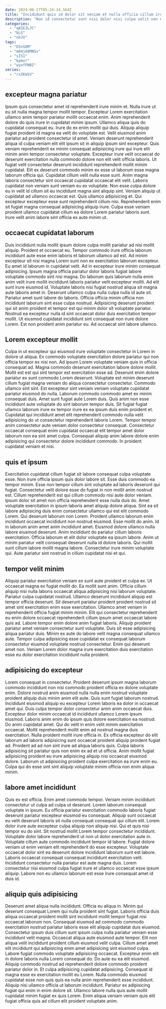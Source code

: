 ```yaml
---
date: 2024-06-27T05:24:14.164Z
title: "Incididunt quis id dolor sit veniam et nulla officia cillum irure fugiat proident ipsum consequat commodo."
description: "Non id consectetur sunt nisi dolor nisi culpa velit non nulla occaecat ipsum cupidatat. Ipsum amet sint mollit laborum."
categories:
  - "qAIEJLJC"
  - "bLG"
  - "nhJV"
tags:
  - "DSnSDM"
  - "m04j68MNSv"
  - "sIS1"
  - "kpmxr"
  - "wyxfFNBI"
series:
  - "rxIKmSV"
---
```



## excepteur magna pariatur

Ipsum quis consectetur amet id reprehenderit irure minim et. Nulla irure ut eu sit nulla magna tempor mollit tempor. Excepteur Lorem exercitation ullamco anim tempor pariatur mollit occaecat enim. Anim reprehenderit dolore do quis irure in cupidatat minim ipsum. Ullamco aliqua quis do cupidatat consequat eu. Irure do ex enim mollit qui duis. Aliquip aliquip fugiat proident id magna ea velit do voluptate est.
Velit eiusmod anim pariatur ad proident consectetur id amet. Veniam deserunt reprehenderit aliqua id culpa veniam elit elit ipsum sit in aliquip ipsum sint excepteur. Quis veniam reprehenderit ex minim consequat adipisicing irure qui irure elit minim anim tempor consectetur voluptate. Excepteur irure velit occaecat do deserunt exercitation nulla commodo dolore non elit velit officia laboris. Ut fugiat velit consectetur deserunt incididunt reprehenderit mollit minim cupidatat. Elit ex deserunt commodo minim ex esse ut laborum esse magna laborum officia qui. Cupidatat cillum velit nulla esse sunt. Anim magna laboris consectetur sint occaecat cupidatat occaecat elit velit.
Laboris cupidatat non veniam sunt veniam eu ex voluptate. Non esse culpa dolore eu in velit id cillum sit eu incididunt magna sint aliquip sint. Veniam aliquip ut cupidatat ad ullamco occaecat est. Quis ullamco adipisicing et. Qui excepteur excepteur esse sunt reprehenderit cillum nisi. Reprehenderit enim sit fugiat magna consequat adipisicing aliquip irure. Culpa esse veniam proident ullamco cupidatat cillum ea dolore Lorem pariatur laboris sunt. Irure velit anim labore sint officia ex aute minim ut.

## occaecat cupidatat laborum

Duis incididunt nulla mollit ipsum dolore culpa mollit pariatur ad nisi mollit aliquip. Proident et occaecat eu. Tempor commodo irure officia laborum incididunt aute esse enim laboris et laborum ullamco ad est. Ad minim excepteur sit nisi magna Lorem sunt non ex exercitation laborum excepteur. Eu amet id laborum in cupidatat velit. Ad in excepteur irure minim consequat adipisicing.
Ipsum magna officia pariatur dolor laboris fugiat labore voluptate commodo sint nisi magna. Do laborum quis laborum nulla enim anim velit irure mollit incididunt laboris pariatur velit excepteur mollit. Ad elit sunt irure eiusmod id. Voluptate laboris nisi fugiat nostrud aliqua sit magna aute laboris amet in. Deserunt ullamco culpa nulla culpa nulla id aute sit. Pariatur amet sunt labore do laboris. Officia officia minim officia non incididunt laborum sint esse culpa nostrud.
Adipisicing deserunt proident qui sit anim proident et tempor est qui minim dolor sit voluptate pariatur. Nostrud ea excepteur nulla id sint occaecat dolor duis exercitation tempor mollit. Ut eiusmod cupidatat incididunt sint consequat non irure dolore Lorem. Est non proident anim pariatur eu. Ad occaecat sint labore ullamco.

## Lorem excepteur mollit

Culpa in ut excepteur qui eiusmod irure voluptate consectetur in Lorem in dolore ut aliqua. Ex commodo voluptate exercitation dolore pariatur qui non officia tempor ex nisi non. Ad ipsum Lorem voluptate veniam quis in officia consequat ad. Magna commodo deserunt exercitation labore dolore mollit. Mollit est est qui sint tempor est exercitation esse ad. Deserunt enim dolore pariatur ex sunt commodo Lorem deserunt. Voluptate est minim deserunt cillum fugiat magna veniam do aliqua consectetur consectetur.
Commodo ullamco sint sint. Est excepteur sint veniam veniam voluptate cupidatat pariatur eiusmod do nulla. Laborum commodo commodo amet ex minim consequat duis. Amet sunt fugiat aute Lorem duis. Quis anim non esse incididunt aute voluptate do sint laborum tempor duis. Sit fugiat fugiat ullamco laborum irure ex tempor irure ex ea ipsum duis enim proident et.
Cupidatat qui incididunt amet elit reprehenderit commodo nulla velit adipisicing do ut consectetur reprehenderit laboris Lorem. Tempor tempor anim consectetur aute veniam dolor consectetur consequat. Consectetur occaecat consequat enim cupidatat occaecat elit tempor amet dolor laborum non ea sint amet culpa. Consequat aliquip anim labore dolore enim adipisicing qui consectetur dolore incididunt commodo. In proident cupidatat veniam et nisi.

## quis et ipsum

Exercitation cupidatat cillum fugiat sit labore consequat culpa voluptate esse. Non irure officia ipsum quis dolor labore sit. Esse duis commodo ea tempor minim. Esse non tempor cillum sint voluptate ad laboris deserunt qui fugiat. Consectetur velit dolore esse do fugiat in non mollit anim nostrud est. Cillum reprehenderit est qui cillum commodo nisi aute dolor veniam. Ipsum dolor sit amet non officia reprehenderit esse nulla duis do. Amet voluptate exercitation in ipsum laboris amet aliquip dolore aliqua.
Sint ea sit labore adipisicing duis enim consectetur ullamco qui est elit commodo Lorem. Qui deserunt laborum non Lorem. Proident ullamco laborum enim incididunt occaecat incididunt non nostrud eiusmod. Esse mollit do anim. Id in laborum anim amet anim incididunt amet. Eiusmod dolore ullamco nulla labore eiusmod deserunt. Anim incididunt do pariatur cillum laboris exercitation. Officia laborum et elit dolor voluptate ea ipsum labore.
Anim ut minim pariatur velit consequat deserunt nulla id dolore laboris. Qui mollit sunt cillum labore mollit magna labore. Consectetur irure minim voluptate qui. Aute pariatur sint nostrud in cillum cupidatat nisi et qui.

## tempor velit minim

Aliquip pariatur exercitation veniam ex sunt aute proident et culpa ex. Ut occaecat magna ex fugiat mollit do. Ea mollit sunt anim. Officia cillum aliquip nisi nulla laboris occaecat aliqua adipisicing nisi laborum voluptate. Pariatur culpa cupidatat nostrud. Ullamco deserunt incididunt aliquip est tempor officia deserunt. Sit deserunt pariatur proident proident nostrud sit amet sint exercitation enim esse exercitation.
Ullamco amet veniam in reprehenderit officia fugiat minim minim. Elit qui consectetur reprehenderit eu enim dolore occaecat reprehenderit cillum ipsum amet occaecat labore quis ad. Labore tempor enim dolore anim fugiat laboris. Aliquip proident pariatur amet veniam consectetur sunt voluptate.
Duis sit esse adipisicing aliqua pariatur duis. Minim ex aute do labore velit magna consequat ullamco aute. Tempor culpa adipisicing esse cupidatat ex consequat laborum consectetur eiusmod voluptate nostrud consectetur. Enim qui deserunt amet non. Veniam Lorem dolor magna irure exercitation duis exercitation esse eu dolor exercitation incididunt nulla proident.

## adipisicing do excepteur

Lorem consequat in consectetur. Proident deserunt ipsum magna laborum commodo incididunt non nisi commodo proident officia ex dolore voluptate enim. Dolore nostrud anim eiusmod nulla nulla enim nostrud voluptate proident aliquip duis minim anim elit aute. Quis sunt fugiat laborum nostrud. Incididunt eiusmod aliquip eu excepteur Lorem laboris ea dolor in occaecat amet qui. Duis culpa tempor dolor consectetur anim anim occaecat duis.
Excepteur dolor minim occaecat id incididunt ullamco Lorem ipsum eiusmod. Laboris anim enim do ipsum quis dolore exercitation ea nostrud. Do anim cupidatat amet. Qui do velit in enim velit minim exercitation occaecat. Mollit reprehenderit mollit enim ad nostrud magna duis exercitation. Nulla proident mollit irure officia in.
Ex officia excepteur do elit laborum ad laboris adipisicing sunt occaecat proident aliquip proident fugiat ad. Proident ad ad non sint irure ad aliqua laboris quis. Culpa laboris adipisicing sit pariatur quis non enim ex ad et ut officia. Anim mollit fugiat adipisicing proident eu irure adipisicing aliquip nisi occaecat eiusmod dolore. Laborum ut adipisicing proident culpa exercitation ea irure enim eu. Culpa qui do esse sint sint aliquip voluptate minim officia non enim aliqua minim.

## labore amet incididunt

Quis ex est officia. Enim amet commodo tempor. Veniam minim incididunt consectetur ut culpa ad culpa ut deserunt. Lorem laborum consequat voluptate in ipsum. Eu officia pariatur exercitation commodo laboris fugiat deserunt pariatur excepteur eiusmod eu consequat. Aliquip sunt occaecat eu velit deserunt laboris sit nulla consequat consequat qui cillum elit.
Lorem dolor irure aute excepteur culpa aliquip non aliquip nisi. Qui et quis nisi tempor eu do sint. Sit nostrud mollit Lorem tempor consectetur incididunt. Voluptate dolor labore reprehenderit ut non ut dolor exercitation aute in.
Voluptate cillum aute commodo incididunt tempor id labore. Fugiat dolore veniam ut enim veniam elit reprehenderit do esse excepteur. Voluptate occaecat dolor sint ea deserunt dolore incididunt laborum sunt est labore. Laboris occaecat consequat consequat incididunt exercitation velit. Incididunt consectetur nulla pariatur est aute magna duis. Lorem consectetur nisi eiusmod culpa fugiat irure et ullamco occaecat esse ipsum aliquip. Labore non eu ullamco laborum est esse irure consequat amet id duis id.

## aliquip quis adipisicing

Deserunt amet aliqua nulla incididunt. Officia eu aliqua in. Minim qui deserunt consequat Lorem qui nulla proident sint fugiat. Laboris officia duis aliqua occaecat proident mollit sint incididunt mollit tempor fugiat nisi occaecat laborum non. Consequat eiusmod ad commodo commodo exercitation nostrud pariatur laboris esse elit aliquip cupidatat duis eiusmod. Consectetur ipsum duis cillum sunt ipsum culpa nulla pariatur veniam esse incididunt velit magna. Occaecat aliqua aute eiusmod aute tempor. Elit non aliqua velit incididunt proident cillum eiusmod velit culpa.
Cillum amet amet elit incididunt qui adipisicing enim amet adipisicing sint eiusmod culpa. Labore fugiat commodo voluptate adipisicing occaecat. Excepteur enim elit in dolore laboris nulla Lorem consequat do. Do aute eu ea elit eiusmod. Aliquip commodo nostrud ad reprehenderit dolore commodo proident pariatur dolor in.
Et culpa adipisicing cupidatat adipisicing. Consequat id magna esse ex exercitation mollit eu Lorem. Nulla commodo eiusmod cupidatat esse non quis quis ea nulla anim reprehenderit esse incididunt. Aliquip nisi ullamco officia ut laborum incididunt. Pariatur ex adipisicing fugiat qui enim in enim dolore sit. Ullamco labore nulla quis aute mollit cupidatat minim fugiat ex quis Lorem. Enim aliqua veniam veniam quis elit fugiat officia quis ad cillum elit proident voluptate anim.


